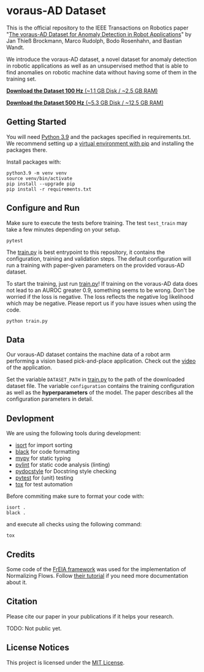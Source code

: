 # voraus-AD Dataset

This is the official repository to the IEEE Transactions on Robotics paper "[The voraus-AD Dataset for Anomaly Detection in Robot Applications]()" by Jan Thieß Brockmann, Marco Rudolph, Bodo Rosenhahn, and Bastian Wandt.

We introduce the voraus-AD dataset, a novel dataset for anomaly detection in robotic applications as well as an unsupervised method that is able to find anomalies on robotic machine data without having some of them in the training set.

[**Download the Dataset 100 Hz** (~1,1 GB Disk / ~2.5 GB RAM)](https://media.vorausrobotik.com/voraus-ad-dataset-100hz.parquet)

[**Download the Dataset 500 Hz** (~5.3 GB Disk / ~12.5 GB RAM)](https://media.vorausrobotik.com/voraus-ad-dataset-500hz.parquet)

## Getting Started

You will need [Python 3.9](https://www.python.org/downloads/) and the packages specified in requirements.txt. We recommend setting up a [virtual environment with pip](https://packaging.python.org/guides/installing-using-pip-and-virtual-environments/) and installing the packages there.

Install packages with:

```shell
python3.9 -m venv venv
source venv/bin/activate
pip install --upgrade pip
pip install -r requirements.txt
```

## Configure and Run

Make sure to execute the tests before training. The test `test_train` may take a few minutes depending on your setup.

```shell
pytest
```

The [train.py](train.py) is best entrypoint to this repository, it contains the configuration, training and validation steps. The default configuration will run a training with paper-given parameters on the provided voraus-AD dataset.

To start the training, just run [train.py](train.py)! If training on the voraus-AD data does not lead to an AUROC greater 0.9, something seems to be wrong. Don't be worried if the loss is negative. The loss reflects the negative log likelihood which may be negative.
Please report us if you have issues when using the code.

```shell
python train.py
```

## Data

Our voraus-AD dataset contains the machine data of a robot arm performing a vision based pick-and-place application. Check out the [video](https://media.vorausrobotik.com/voraus-ad-dataset.mp4) of the application.

Set the variable `DATASET_PATH` in [train.py](train.py) to the path of the downloaded dataset file.
The variable `configuration` contains the training configuration as well as the **hyperparameters** of the model. The paper describes all the configuration parameters in detail.  


## Devlopment

We are using the following tools during development:

- [isort](https://github.com/pycqa/isort/) for import sorting
- [black](https://github.com/psf/black) for code formatting
- [mypy](https://github.com/python/mypy) for static typing
- [pylint](https://github.com/pylint-dev/pylint) for static code analysis (linting)
- [pydocstyle](https://github.com/PyCQA/pydocstyle) for Docstring style checking 
- [pytest](https://github.com/pytest-dev/pytest/) for (unit) testing
- [tox](https://github.com/tox-dev/tox) for test automation

Before commiting make sure to format your code with:

```shell
isort .
black .
```

and execute all checks using the following command:

```shell
tox
```

## Credits

Some code of the [FrEIA framework](https://github.com/VLL-HD/FrEIA) was used for the implementation of Normalizing Flows. Follow [their tutorial](https://github.com/VLL-HD/FrEIA) if you need more documentation about it.


## Citation

Please cite our paper in your publications if it helps your research.

TODO: Not public yet.


## License Notices

This project is licensed under the [MIT License](https://opensource.org/license/mit/).
